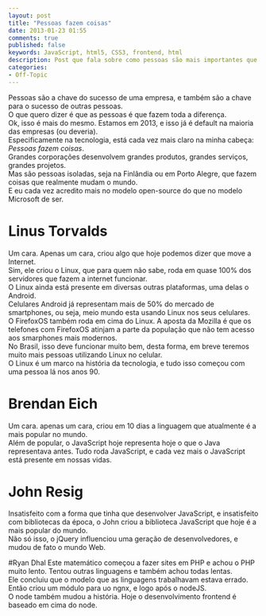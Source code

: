 ```yaml
---
layout: post
title: "Pessoas fazem coisas"
date: 2013-01-23 01:55
comments: true
published: false
keywords: JavaScript, html5, CSS3, frontend, html
description: Post que fala sobre como pessoas são mais importantes que corporações
categories: 
- Off-Topic
---
```


Pessoas são a chave do sucesso de uma empresa, e também são a chave para o sucesso de outras pessoas.  
O que quero dizer é que as pessoas é que fazem toda a diferença.  
Ok, isso é mais do mesmo. Estamos em 2013, e isso já é default na maioria das empresas (ou deveria).  
Especificamente na tecnologia, está cada vez mais claro na minha cabeça: *Pessoas fazem coisas*.  
Grandes corporações desenvolvem grandes produtos, grandes serviços, grandes projetos.  
Mas são pessoas isoladas, seja na Finlândia ou em Porto Alegre, que fazem coisas que realmente mudam o mundo.  
E eu cada vez acredito mais no modelo open-source do que no modelo Microsoft de ser.  


# Linus Torvalds  
Um cara. Apenas um cara, criou algo que hoje podemos dizer que move a Internet.  
Sim, ele criou o Linux, que para quem não sabe, roda em quase 100% dos servidores que fazem a internet funcionar.  
O Linux ainda está presente em diversas outras plataformas, uma delas o Android.  
Celulares Android já representam mais de 50% do mercado de smartphones, ou seja, meio mundo esta usando Linux nos seus celulares.  
O FirefoxOS também roda em cima do Linux. A aposta da Mozilla é que os telefones com FirefoxOS atinjam a parte da população que não tem acesso aos smarphones mais modernos.  
No Brasil, isso deve funcionar muito bem, desta forma, em breve teremos muito mais pessoas utilizando Linux no celular.  
O Linux é um marco na história da tecnologia, e tudo isso começou com uma pessoa lá nos anos 90.  

# Brendan Eich
Um cara. apenas um cara, criou em 10 dias a linguagem que atualmente é a mais popular no mundo.  
Além de popular, o JavaScript hoje representa hoje o que o Java representava antes. Tudo roda JavaScript, e cada vez mais o JavaScript está presente em nossas vidas.  

# John Resig  
Insatisfeito com a forma que tinha que desenvolver JavaScript, e insatisfeito com bibliotecas da época, o John criou a biblioteca JavaScript que hoje é a mais popular do mundo.  
Não só isso, o jQuery influenciou uma geração de desenvolvedores, e mudou de fato o mundo Web.

#Ryan Dhal
Este matemático começou a fazer sites em PHP e achou o PHP muito lento. Tentou outras linguagens e também achou todas lentas.  
Ele concluiu que o modelo que as linguagens trabalhavam estava errado.  
Então criou um módulo para uo ngnx, e logo após o nodeJS.  
O node também mudou a história. Hoje o desenvolvimento frontend é baseado em cima do node.

